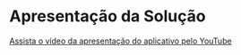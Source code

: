 # Apresentação da Solução

[Assista o vídeo da apresentação do aplicativo pelo YouTube](https://youtu.be/f5PS-rD2V7w)
